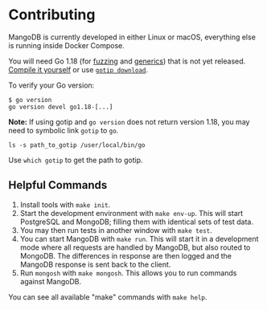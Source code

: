 # Contributing

MangoDB is currently developed in either Linux or macOS, everything else is running inside Docker Compose.

You will need Go 1.18 (for [fuzzing](https://go.dev/blog/fuzz-beta) and [generics](https://go.dev/blog/generics-proposal)) that is not yet released.
[Compile it yourself](https://golang.org/doc/install/source) or use [`gotip download`](https://pkg.go.dev/golang.org/dl/gotip).

To verify your Go version:
```
$ go version
go version devel go1.18-[...]
```
**Note:** If using gotip and `go version` does not return version 1.18, you may need to symbolic link `gotip` to `go`.
```
ls -s path_to_gotip /user/local/bin/go
```
Use `which gotip` to get the path to gotip.


## Helpful Commands

1. Install tools with `make init`.
2. Start the development environment with `make env-up`.
   This will start PostgreSQL and MongoDB; filling them with identical sets of test data.
3. You may then run tests in another window with `make test`. 
4. You can start MangoDB with `make run`. 
   This will start it in a development mode where all requests are handled by MangoDB, but also routed to MongoDB. 
   The differences in response are then logged and the MangoDB response is sent back to the client.
5. Run `mongosh` with `make mongosh`. 
   This allows you to run commands against MangoDB.

You can see all available "make" commands with `make help`.
